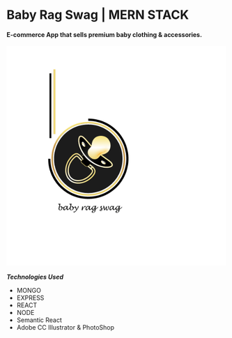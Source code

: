 <!-- font: metronova -->
# Baby Rag Swag | MERN STACK 
#### E-commerce App that sells premium baby clothing & accessories. 
![alt text](https://github.com/kguerre/Baby-Rag-Swag/blob/master/br_swag.gif "Baby Rag Swag") 

**_Technologies Used_**

- MONGO 
- EXPRESS 
- REACT 
- NODE
- Semantic React
- Adobe CC Illustrator & PhotoShop 



